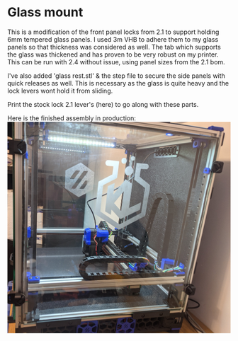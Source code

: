 # Glass mount

This is a modification of the front panel locks from 2.1 to support holding 6mm tempered glass panels.  I used 3m VHB to adhere them to my glass panels so that thickness was considered as well.  The tab which supports the glass was thickened and has proven to be very robust on my printer. This can be run with 2.4 without issue, using panel sizes from the 2.1 bom.

I've also added 'glass rest.stl' & the step file to secure the side panels with quick releases as well.  This is necessary as the glass is quite heavy and the lock levers wont hold it from sliding.

Print the stock lock 2.1 lever's (here) to go along with these parts.

Here is the finished assembly in production:
![Glass panels on a voron 2.4](./Images/Glass.jpg)